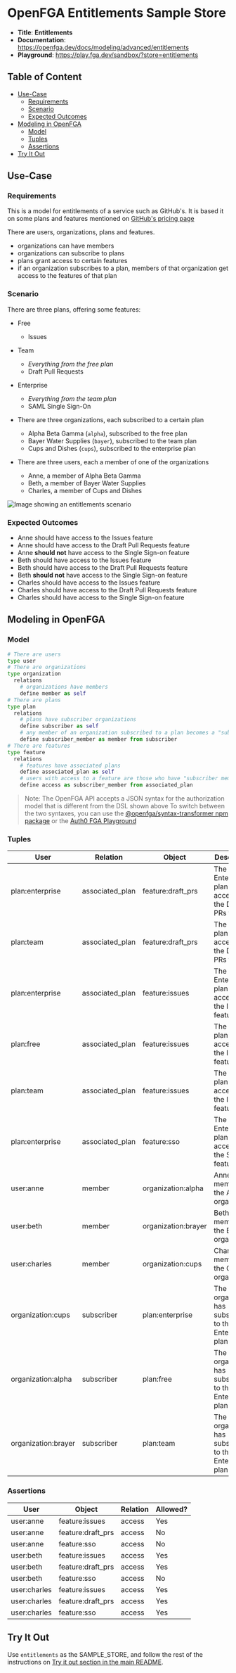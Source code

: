 # OpenFGA Entitlements Sample Store

* **Title**: **Entitlements** 
* **Documentation**: https://openfga.dev/docs/modeling/advanced/entitlements
* **Playground**: https://play.fga.dev/sandbox/?store=entitlements

## Table of Content
- [Use-Case](#use-case)
  - [Requirements](#requirements)
  - [Scenario](#scenario)
  - [Expected Outcomes](#expected-outcomes)
- [Modeling in OpenFGA](#modeling-in-openfga)
  - [Model](#model)
  - [Tuples](#tuples)
  - [Assertions](#assertions)
- [Try It Out](#try-it-out)

## Use-Case

### Requirements

This is a model for entitlements of a service such as GitHub's. It is based it on some plans and features mentioned on [GitHub's pricing page](https://github.com/pricing)

There are users, organizations, plans and features.
- organizations can have members
- organizations can subscribe to plans
- plans grant access to certain features
- if an organization subscribes to a plan, members of that organization get access to the features of that plan

### Scenario

There are three plans, offering some features:
- Free
  - Issues
- Team
  - _Everything from the free plan_
  - Draft Pull Requests
- Enterprise
  - _Everything from the team plan_
  - SAML Single Sign-On

- There are three organizations, each subscribed to a certain plan

  - Alpha Beta Gamma (`alpha`), subscribed to the free plan
  - Bayer Water Supplies (`bayer`), subscribed to the team plan
  - Cups and Dishes (`cups`), subscribed to the enterprise plan

- There are three users, each a member of one of the organizations
  - Anne, a member of Alpha Beta Gamma
  - Beth, a member of Bayer Water Supplies
  - Charles, a member of Cups and Dishes

<img src="https://openfga.dev/assets/images/entitlements-requirements-fdd4048edc4d4b3b78785f4c0671e0b1.svg" style="max-width: 30rem;" alt="Image showing an entitlements scenario">

### Expected Outcomes

- Anne should have access to the Issues feature
- Anne should have access to the Draft Pull Requests feature
- Anne **should not** have access to the Single Sign-on feature
- Beth should have access to the Issues feature
- Beth should have access to the Draft Pull Requests feature
- Beth **should not** have access to the Single Sign-on feature
- Charles should have access to the Issues feature
- Charles should have access to the Draft Pull Requests feature
- Charles should have access to the Single Sign-on feature

## Modeling in OpenFGA

### Model

```python
# There are users
type user
# There are organizations
type organization
  relations
    # organizations have members
    define member as self
# There are plans
type plan
  relations
    # plans have subscriber organizations
    define subscriber as self
    # any member of an organization subscribed to a plan becomes a "subscriber member"
    define subscriber_member as member from subscriber
# There are features
type feature
  relations
    # features have associated plans
    define associated_plan as self
    # users with access to a feature are those who have "subscriber member" status on the associated plan
    define access as subscriber_member from associated_plan
```

> Note: The OpenFGA API accepts a JSON syntax for the authorization model that is different from the DSL shown above
>       To switch between the two syntaxes, you can use the [@openfga/syntax-transformer npm package](https://www.npmjs.com/package/@openfga/syntax-transformer) or the [Auth0 FGA Playground](https://play.fga.dev)

### Tuples

| User                | Relation        | Object              | Description                                                   |
|---------------------|-----------------|---------------------|---------------------------------------------------------------|
| plan:enterprise     | associated_plan | feature:draft_prs   | The Enterprise plan grants access to the Draft PRs feature    |
| plan:team           | associated_plan | feature:draft_prs   | The Team plan grants access to the Draft PRs feature          |
| plan:enterprise     | associated_plan | feature:issues      | The Enterprise plan grants access to the Issues feature       |
| plan:free           | associated_plan | feature:issues      | The Free plan grants access to the Issues feature             |
| plan:team           | associated_plan | feature:issues      | The Team plan grants access to the Issues feature             |
| plan:enterprise     | associated_plan | feature:sso         | The Enterprise plan grants access to the SSO feature          |
| user:anne           | member          | organization:alpha  | Anne is a member of the Alpha organization                    |
| user:beth           | member          | organization:brayer | Beth is a member of the Brayer organization                   |
| user:charles        | member          | organization:cups   | Charles is a member of the Cups organization                  |
| organization:cups   | subscriber      | plan:enterprise     | The Cups organization has subscribed to the Enterprise plan   |
| organization:alpha  | subscriber      | plan:free           | The Alpha organization has subscribed to the Enterprise plan  |
| organization:brayer | subscriber      | plan:team           | The Brayer organization has subscribed to the Enterprise plan |

### Assertions

| User         | Object            | Relation | Allowed? |
|--------------|-------------------|----------|----------|
| user:anne    | feature:issues    | access   | Yes      |
| user:anne    | feature:draft_prs | access   | No       |
| user:anne    | feature:sso       | access   | No       |
| user:beth    | feature:issues    | access   | Yes      |
| user:beth    | feature:draft_prs | access   | Yes      |
| user:beth    | feature:sso       | access   | No       |
| user:charles | feature:issues    | access   | Yes      |
| user:charles | feature:draft_prs | access   | Yes      |
| user:charles | feature:sso       | access   | Yes      |

## Try It Out

Use `entitlements` as the SAMPLE_STORE, and follow the rest of the instructions on [Try it out section in the main README](https://github.com/openfga/sample-stores#try-it-out).
